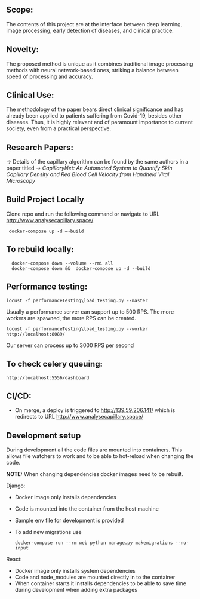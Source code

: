## Scope:
The contents of this project are at the interface between deep learning, 
image processing, early detection of diseases, 
and clinical practice.

## Novelty:
The proposed method is unique as it combines traditional image 
processing methods with neural network-based ones, 
striking a balance between speed of processing and accuracy.

## Clinical Use:
The methodology of the paper bears direct clinical significance 
and has already been applied to patients suffering from Covid-19, 
besides other diseases. 
Thus, it is highly relevant and of paramount importance to 
current society, even from a practical perspective.

## Research Papers:
-> Details of the capillary algorithm can be found by the same authors in a paper titled -> _CapillaryNet: An Automated System to Quantify Skin Capillary Density and Red Blood Cell Velocity from Handheld Vital Microscopy_


## Build Project Locally

Clone repo and run the following command or navigate to URL http://www.analysecapillary.space/

     docker-compose up -d –-build

## To rebuild locally:

      docker-compose down --volume --rmi all
      docker-compose down &&  docker-compose up -d --build

## Performance testing:

    locust -f performanceTesting\load_testing.py --master

Usually a performance server can support up to 500 RPS.
The more workers are spawned, the more RPS can be created.

    locust -f performanceTesting\load_testing.py --worker 
    http://localhost:8089/

Our server can process up to 3000 RPS per second

## To check celery queuing:

    http://localhost:5556/dashboard

## CI/CD:

- On merge, a deploy is triggered to http://139.59.206.141/ which is redirects to URL http://www.analysecapillary.space/

## Development setup

During development all the code files are mounted into containers. This allows file watchers to work and to be able to
hot-reload when changing the code.

**NOTE:** When changing dependencies docker images need to be rebuilt.

Django:

- Docker image only installs dependencies
- Code is mounted into the container from the host machine
- Sample env file for development is provided
- To add new migrations use

      docker-compose run --rm web python manage.py makemigrations --no-input

React:

- Docker image only installs system dependencies
- Code and node_modules are mounted directly in to the container
- When container starts it installs dependencies to be able to save time during development when adding extra packages
